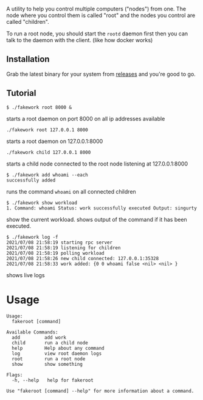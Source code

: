 A utility to help you control multiple computers ("nodes") from one. The node where you control them is called "root" and the nodes you control are called "children".

To run a root node, you should start the `rootd` daemon first then you can talk to the daemon with the client. (like how docker works)
## Installation
Grab the latest binary for your system from [releases](https://github.com/singurty/fakework/releases/) and you're good to go.
## Tutorial
```
$ ./fakework root 8000 &
```
starts a root daemon on port 8000 on all ip addresses available
```
./fakework root 127.0.0.1 8000
```
starts a root daemon on 127.0.0.1:8000
```
./fakework child 127.0.0.1 8000
```
starts a child node connected to the root node listening at 127.0.0.1:8000
```
$ ./fakework add whoami --each
successfully added
```
runs the command `whoami` on all connected children
```
$ ./fakework show workload
1. Command: whoami Status: work successfully executed Output: singurty
```
show the current workload. shows output of the command if it has been executed.
```
$ ./fakework log -f
2021/07/08 21:58:19 starting rpc server
2021/07/08 21:58:19 listening for children
2021/07/08 21:58:19 polling workload
2021/07/08 21:58:26 new child connected: 127.0.0.1:35328
2021/07/08 21:58:33 work added: {0 0 whoami false <nil> <nil> }
```
shows live logs
# Usage
```
Usage:
  fakeroot [command]

Available Commands:
  add         add work
  child       run a child node
  help        Help about any command
  log         view root daemon logs
  root        run a root node
  show        show something

Flags:
  -h, --help   help for fakeroot

Use "fakeroot [command] --help" for more information about a command.
```
